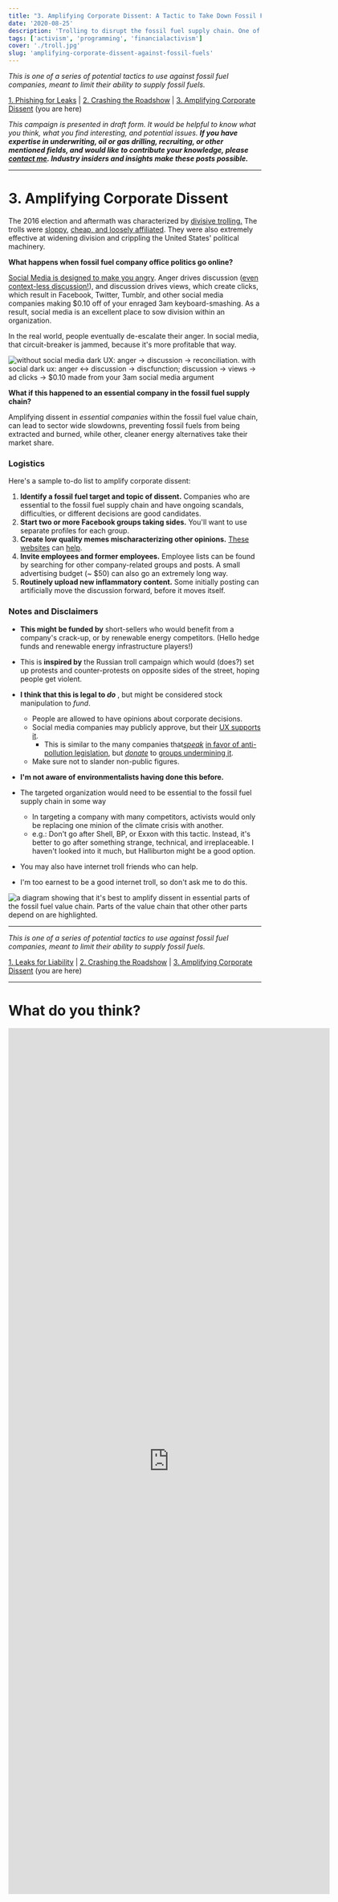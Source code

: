 ```yaml
---
title: "3. Amplifying Corporate Dissent: A Tactic to Take Down Fossil Fuels"
date: '2020-08-25'
description: 'Trolling to disrupt the fossil fuel supply chain. One of 3 tactics to take down fossil fuels.'
tags: ['activism', 'programming', 'financialactivism']
cover: './troll.jpg'
slug: 'amplifying-corporate-dissent-against-fossil-fuels'
---
```


_This is one of a series of potential tactics to use against fossil fuel companies, meant to limit their ability to supply fossil fuels._

[1. Phishing for Leaks](./leaks-for-liability-against-fossil-fuels) | [2. Crashing the Roadshow](./crash-the-roadshow-against-fossil-fuels) | [3. Amplifying Corporate Dissent](./amplifying-corporate-dissent-against-fossil-fuels) (you are here)

_This campaign is presented in draft form. It would be helpful to know what you think, what you find interesting, and potential issues. **If you have expertise in underwriting, oil or gas drilling, recruiting, or other mentioned fields, and would like to contribute your knowledge, please [contact me](#survey). Industry insiders and insights make these posts possible.**_

---

# 3. Amplifying Corporate Dissent

The 2016 election and aftermath was characterized by [divisive trolling.](https://www.washingtonpost.com/politics/2016/live-updates/general-election/real-time-updates-on-the-2016-election-voting-and-race-results/how-the-trolls-won-2016/) The trolls were [sloppy](https://www.nytimes.com/2020/01/10/us/politics/russia-hacking-disinformation-election.html), [cheap, and loosely affiliated](https://www.theatlantic.com/technology/archive/2018/02/the-russian-conspiracy-to-commit-audience-development/553685/). They were also extremely effective at widening division and crippling the United States' political machinery.

**What happens when fossil fuel company office politics go online?**

[Social Media is designed to make you angry](https://slatestarcodex.com/2014/12/17/the-toxoplasma-of-rage/). Anger drives discussion ([even context-less discussion!](https://www.computing.dcu.ie/~humphrys/Turing.Test/08.chapter.html)), and discussion drives views, which create clicks, which result in Facebook, Twitter, Tumblr, and other social media companies making $0.10 off of your enraged 3am keyboard-smashing. As a result, social media is an excellent place to sow division within an organization.

In the real world, people eventually de-escalate their anger. In social media, that circuit-breaker is jammed, because it's more profitable that way.

![without social media dark UX: anger -> discussion -> reconciliation. with social dark ux: anger <-> discussion -> discfunction; discussion -> views -> ad clicks -> \$0.10 made from your 3am social media argument](./dark-ux-in-social-media.png)

**What if this happened to an essential company in the fossil fuel supply chain?**

Amplifying dissent in _essential companies_ within the fossil fuel value chain, can lead to sector wide slowdowns, preventing fossil fuels from being extracted and burned, while other, cleaner energy alternatives take their market share.

### Logistics

Here's a sample to-do list to amplify corporate dissent:

1. **Identify a fossil fuel target and topic of dissent.** Companies who are essential to the fossil fuel supply chain and have ongoing scandals, difficulties, or different decisions are good candidates.
2. **Start two or more Facebook groups taking sides.** You'll want to use separate profiles for each group.
3. **Create low quality memes mischaracterizing other opinions.** [These](https://www.reddit.com/r/MemeTemplatesOfficial/) [websites](https://www.reddit.com/r/MemeEconomy/) can [help](https://imgflip.com/memegenerator).
4. **Invite employees and former employees.** Employee lists can be found by searching for other company-related groups and posts. A small advertising budget (~ $50) can also go an extremely long way.
5. **Routinely upload new inflammatory content.** Some initially posting can artificially move the discussion forward, before it moves itself.

### Notes and Disclaimers

- **This might be funded by** short-sellers who would benefit from a company's crack-up, or by renewable energy competitors. (Hello hedge funds and renewable energy infrastructure players!)
- This is **inspired by** the Russian troll campaign which would (does?) set up protests and counter-protests on opposite sides of the street, hoping people get violent.
- **I think that this is legal to _do_** , but might be considered stock manipulation to _fund_.
  - People are allowed to have opinions about corporate decisions.
  - Social media companies may publicly approve, but their [UX supports it](https://qz.com/1058674/facebook-news-feed-design-and-dark-ux-are-turning-us-into-sleep-deprived-internet-addicts/).
    - This is similar to the many companies that[_speak_](https://corporate.exxonmobil.com/Energy-and-environment/Environmental-protection/Climate-change/Statements-on-Paris-climate-agreement) [in favor of anti-pollution legislation](https://corporate.exxonmobil.com/Energy-and-environment/Environmental-protection/Climate-change/Statements-on-Paris-climate-agreement), but [_donate_](https://en.wikipedia.org/wiki/List_of_members_of_the_American_Legislative_Exchange_Council#Private_enterprise_board) to [groups undermining it](https://en.wikipedia.org/wiki/American_Legislative_Exchange_Council#Energy_and_the_environment).
  - Make sure not to slander non-public figures.
- **I'm not aware of environmentalists having done this before.**
- The targeted organization would need to be essential to the fossil fuel supply chain in some way
  - In targeting a company with many competitors, activists would only be replacing one minion of the climate crisis with another.
  - e.g.: Don't go after Shell, BP, or Exxon with this tactic. Instead, it's better to go after something strange, technical, and irreplaceable. I haven't looked into it much, but Halliburton might be a good option.

- You may also have internet troll friends who can help.
- I'm too earnest to be a good internet troll, so don't ask me to do this.

![a diagram showing that it's best to amplify dissent in essential parts of the fossil fuel value chain. Parts of the value chain that other other parts depend on are highlighted.](./what-to-troll.png)


---

_This is one of a series of potential tactics to use against fossil fuel companies, meant to limit their ability to supply fossil fuels._

[1. Leaks for Liability](./leaks-for-liability-against-fossil-fuels) | [2. Crashing the Roadshow](./crash-the-roadshow-against-fossil-fuels) | [3. Amplifying Corporate Dissent](./amplifying-corporate-dissent-against-fossil-fuels) (you are here)

---

<a name="survey"></a>
# What do you think?
<iframe src="https://docs.google.com/forms/d/e/1FAIpQLSf6yAaSzKE1FuO6nQQX882V36upqQJ3_OXj9NanSFSCxU3_yA/viewform?embedded=true" width="640" height="1722" frameborder="0" marginheight="0" marginwidth="0">Loading Survey…</iframe>
